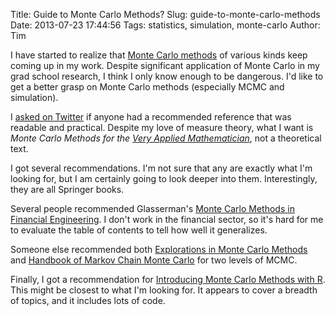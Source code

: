 Title: Guide to Monte Carlo Methods?
Slug: guide-to-monte-carlo-methods
Date: 2013-07-23 17:44:56
Tags: statistics, simulation, monte-carlo
Author: Tim

I have started to realize that [Monte Carlo methods](http://en.wikipedia.org/wiki/Monte_Carlo_method) of various kinds keep coming up in my work. Despite significant application of Monte Carlo in my grad school research, I think I only know enough to be dangerous. I'd like to get a better grasp on Monte Carlo methods (especially MCMC and simulation). 

I [asked on Twitter](https://twitter.com/tdhopper/status/359642533950787585) if anyone had a recommended reference that was readable and practical. Despite my love of measure theory, what I want is _Monte Carlo Methods for the [Very Applied Mathematician](http://www.johndcook.com/veryappliedmath.html)_, not a theoretical text. 

I got several recommendations. I'm not sure that any are exactly what I'm looking for, but I am certainly going to look deeper into them. Interestingly, they are all Springer books.

Several people recommended Glasserman's [Monte Carlo Methods in Financial Engineering](http://www.amazon.com/Financial-Engineering-Stochastic-Modelling-Probability/dp/0387004513). I don't work in the financial sector, so it's hard for me to evaluate the table of contents to tell how well it generalizes. 

Someone else recommended both [Explorations in Monte Carlo Methods](http://www.amazon.com/dp/038787836X) and [Handbook of Markov Chain Monte Carlo](http://www.amazon.com/Handbook-Chapman-Handbooks-Statistical-Methods/dp/1420079417) for two levels of MCMC. 

Finally, I got a recommendation for [Introducing Monte Carlo Methods with R](http://www.amazon.com/Introducing-Monte-Carlo-Methods-ebook/dp/B00440E0JO/ref=sr_1_1?s=books&ie=UTF8&qid=1374616614&sr=1-1&keywords=introducing+monte+carlo+methods+with+R). This might be closest to what I'm looking for. It appears to cover a breadth of topics, and it includes lots of code.
